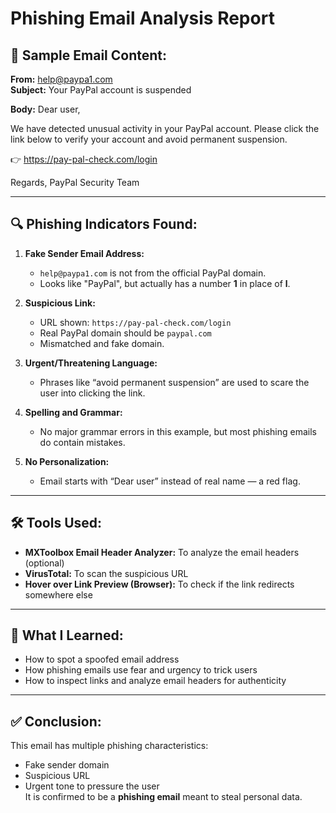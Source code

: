 # Phishing Email Analysis Report

## 📧 Sample Email Content:

**From:** help@paypa1.com  
**Subject:** Your PayPal account is suspended  

**Body:**
Dear user,

We have detected unusual activity in your PayPal account.
Please click the link below to verify your account and avoid permanent suspension.

👉 https://pay-pal-check.com/login

Regards,
PayPal Security Team


---

## 🔍 Phishing Indicators Found:

1. **Fake Sender Email Address:**  
   - `help@paypa1.com` is not from the official PayPal domain.
   - Looks like "PayPal", but actually has a number **1** in place of **l**.

2. **Suspicious Link:**  
   - URL shown: `https://pay-pal-check.com/login`  
   - Real PayPal domain should be `paypal.com`  
   - Mismatched and fake domain.

3. **Urgent/Threatening Language:**  
   - Phrases like “avoid permanent suspension” are used to scare the user into clicking the link.

4. **Spelling and Grammar:**  
   - No major grammar errors in this example, but most phishing emails do contain mistakes.

5. **No Personalization:**  
   - Email starts with “Dear user” instead of real name — a red flag.

---

## 🛠️ Tools Used:

- **MXToolbox Email Header Analyzer:** To analyze the email headers (optional)
- **VirusTotal:** To scan the suspicious URL
- **Hover over Link Preview (Browser):** To check if the link redirects somewhere else

---

## 🧠 What I Learned:

- How to spot a spoofed email address
- How phishing emails use fear and urgency to trick users
- How to inspect links and analyze email headers for authenticity

---

## ✅ Conclusion:

This email has multiple phishing characteristics:
- Fake sender domain
- Suspicious URL
- Urgent tone to pressure the user  
It is confirmed to be a **phishing email** meant to steal personal data.


